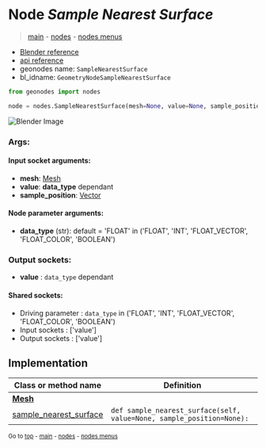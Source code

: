 # Node *Sample Nearest Surface*

> [main](../index.md) - [nodes](nodes.md) - [nodes menus](nodes_menus.md)

- [Blender reference](https://docs.blender.org/manual/en/latest/modeling/geometry_nodes/mesh/sample_nearest_surface.html)
- [api reference](https://docs.blender.org/api/current/bpy.types.GeometryNodeSampleNearestSurface.html)
- geonodes name: `SampleNearestSurface`
- bl_idname: `GeometryNodeSampleNearestSurface`

```python
from geonodes import nodes

node = nodes.SampleNearestSurface(mesh=None, value=None, sample_position=None, data_type='FLOAT')
```

![Blender Image](https://docs.blender.org/manual/en/latest/_images/node-types_GeometryNodeSampleNearestSurface.webp)

### Args:

#### Input socket arguments:

- **mesh**: [Mesh](Mesh.md)
- **value**: **data_type** dependant
- **sample_position**: [Vector](Vector.md)

#### Node parameter arguments:

- **data_type** (str): default = 'FLOAT' in ('FLOAT', 'INT', 'FLOAT_VECTOR', 'FLOAT_COLOR', 'BOOLEAN')

### Output sockets:

- **value** : ``data_type`` dependant

#### Shared sockets:

- Driving parameter : ``data_type`` in ('FLOAT', 'INT', 'FLOAT_VECTOR', 'FLOAT_COLOR', 'BOOLEAN')
- Input sockets  : ['value']
- Output sockets : ['value']
## Implementation

| Class or method name | Definition |
|----------------------|------------|
| **[Mesh](Mesh.md)** |
| [sample_nearest_surface](Mesh.md#sample_nearest_surface) | `def sample_nearest_surface(self, value=None, sample_position=None):` |

<sub>Go to [top](#node-Sample-Nearest-Surface) - [main](../index.md) - [nodes](nodes.md) - [nodes menus](nodes_menus.md)</sub>

